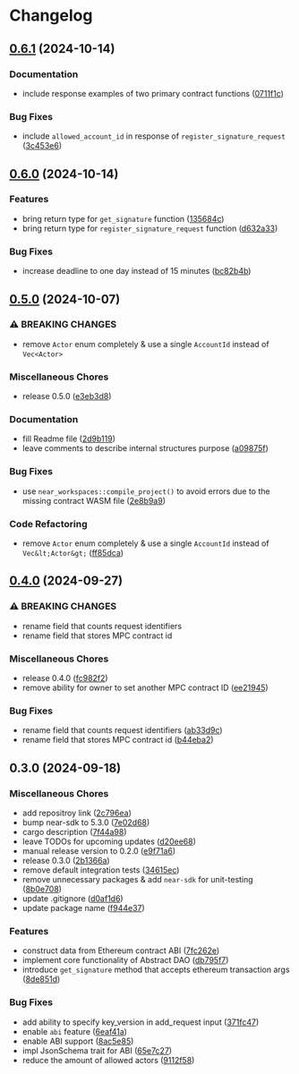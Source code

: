 # Changelog

## [0.6.1](https://github.com/nearuaguild/abstract-dao/compare/v0.6.0...v0.6.1) (2024-10-14)


### Documentation

* include response examples of two primary contract functions ([0711f1c](https://github.com/nearuaguild/abstract-dao/commit/0711f1c462d75d094381c862455a91f3fd31e75e))


### Bug Fixes

* include `allowed_account_id` in response of `register_signature_request` ([3c453e6](https://github.com/nearuaguild/abstract-dao/commit/3c453e652c085745e6a429ad901829b4a9f1b449))

## [0.6.0](https://github.com/nearuaguild/abstract-dao/compare/v0.5.0...v0.6.0) (2024-10-14)


### Features

* bring return type for `get_signature` function ([135684c](https://github.com/nearuaguild/abstract-dao/commit/135684c3203ab7ced449e53b9defd740ae0f59c8))
* bring return type for `register_signature_request` function ([d632a33](https://github.com/nearuaguild/abstract-dao/commit/d632a3394276a49b0e4575e88789e49d83869734))


### Bug Fixes

* increase deadline to one day instead of 15 minutes ([bc82b4b](https://github.com/nearuaguild/abstract-dao/commit/bc82b4bb11bcde9f498fd08d74c90e69ec9c3138))

## [0.5.0](https://github.com/nearuaguild/abstract-dao/compare/v0.4.0...v0.5.0) (2024-10-07)


### ⚠ BREAKING CHANGES

* remove `Actor` enum completely & use a single `AccountId` instead of `Vec<Actor>`

### Miscellaneous Chores

* release 0.5.0 ([e3eb3d8](https://github.com/nearuaguild/abstract-dao/commit/e3eb3d8b4b468cc69dbe1250ee4d30f7028790f7))


### Documentation

* fill Readme file ([2d9b119](https://github.com/nearuaguild/abstract-dao/commit/2d9b1191c277b74ca57d05badaf74889cc3a6f56))
* leave comments to describe internal structures purpose ([a09875f](https://github.com/nearuaguild/abstract-dao/commit/a09875f355163d7401d35f82a3a9face8fb3a1da))


### Bug Fixes

* use `near_workspaces::compile_project()` to avoid errors due to the missing contract WASM file ([2e8b9a9](https://github.com/nearuaguild/abstract-dao/commit/2e8b9a9362ceb0617a7e371f16f6b909b6608cab))


### Code Refactoring

* remove `Actor` enum completely & use a single `AccountId` instead of `Vec&lt;Actor&gt;` ([ff85dca](https://github.com/nearuaguild/abstract-dao/commit/ff85dcaebbc0d95f700bda4a62a2b08bd3cc7eff))

## [0.4.0](https://github.com/nearuaguild/abstract-dao/compare/v0.3.0...v0.4.0) (2024-09-27)


### ⚠ BREAKING CHANGES

* rename field that counts request identifiers
* rename field that stores MPC contract id

### Miscellaneous Chores

* release 0.4.0 ([fc982f2](https://github.com/nearuaguild/abstract-dao/commit/fc982f2b38874ee7d4a6f5563c9b77f0862e7861))
* remove ability for owner to set another MPC contract ID ([ee21945](https://github.com/nearuaguild/abstract-dao/commit/ee219457ddf5e6e1d0788b4e4306cd310c969d64))


### Bug Fixes

* rename field that counts request identifiers ([ab33d9c](https://github.com/nearuaguild/abstract-dao/commit/ab33d9c2ba609cd067c3fc412865d49d1cb428ce))
* rename field that stores MPC contract id ([b44eba2](https://github.com/nearuaguild/abstract-dao/commit/b44eba217f6525a7d70ab483206f96e92afd9706))

## 0.3.0 (2024-09-18)


### Miscellaneous Chores

* add repositroy link ([2c796ea](https://github.com/nearuaguild/abstract-dao/commit/2c796eaf4ec562b23fd8c38c05fb92d53044987d))
* bump near-sdk to 5.3.0 ([7e02d68](https://github.com/nearuaguild/abstract-dao/commit/7e02d68e312843d027ec58c77a1c7c0edeb4796e))
* cargo description ([7f44a98](https://github.com/nearuaguild/abstract-dao/commit/7f44a980dc6b6e962572e0744ea023797b9061b7))
* leave TODOs for upcoming updates ([d20ee68](https://github.com/nearuaguild/abstract-dao/commit/d20ee68df304962679ac2d52c6a7c132ab2edd02))
* manual release version to 0.2.0 ([e9f71a6](https://github.com/nearuaguild/abstract-dao/commit/e9f71a688d3d14588624c58f177627882ec7f0d4))
* release 0.3.0 ([2b1366a](https://github.com/nearuaguild/abstract-dao/commit/2b1366a056b1c2b7b8314e2a559993d63e4605bc))
* remove default integration tests ([34615ec](https://github.com/nearuaguild/abstract-dao/commit/34615ecfc4619a9dc11730c70b4dd826f7d411d7))
* remove unnecessary packages & add `near-sdk` for unit-testing ([8b0e708](https://github.com/nearuaguild/abstract-dao/commit/8b0e708f6821da30aa8d1c92889b2d55b37ff0dc))
* update .gitignore ([d0af1d6](https://github.com/nearuaguild/abstract-dao/commit/d0af1d6a7cf22df4929aea408016aa15343a6ad7))
* update package name ([f944e37](https://github.com/nearuaguild/abstract-dao/commit/f944e37674e314e4494c23dd5d858963285899a7))


### Features

* construct data from Ethereum contract ABI ([7fc262e](https://github.com/nearuaguild/abstract-dao/commit/7fc262e71eb56d6cff6b98a787ffd827f59a6ece))
* implement core functionality of Abstract DAO ([db795f7](https://github.com/nearuaguild/abstract-dao/commit/db795f7c1cf24fb93bd5e3657a5ece2a08ff3840))
* introduce `get_signature` method that accepts ethereum transaction args ([8de851d](https://github.com/nearuaguild/abstract-dao/commit/8de851d20c2d6f657fc926d418e3ca8d9ae45d0a))


### Bug Fixes

* add ability to specify key_version in add_request input ([371fc47](https://github.com/nearuaguild/abstract-dao/commit/371fc47bc359e18dc584b08eb545dbd5ca2d7513))
* enable `abi` feature ([6eaf41a](https://github.com/nearuaguild/abstract-dao/commit/6eaf41a7d801fc4ba4c92731c3e9e75e743662e0))
* enable ABI support ([8ac5e85](https://github.com/nearuaguild/abstract-dao/commit/8ac5e85acde0e8e146d886b1b6bb466c84786934))
* impl JsonSchema trait for ABI ([65e7c27](https://github.com/nearuaguild/abstract-dao/commit/65e7c27c3b8130fd026fb64bce6a99c1f5025d99))
* reduce the amount of allowed actors ([9112f58](https://github.com/nearuaguild/abstract-dao/commit/9112f580ca36b973489678afb84bde24864227dc))
